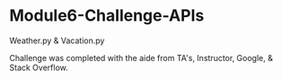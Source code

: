 # Module6-Challenge-APIs
Weather.py &amp; Vacation.py 

Challenge was completed with the aide from TA's, Instructor, Google, & Stack Overflow.


